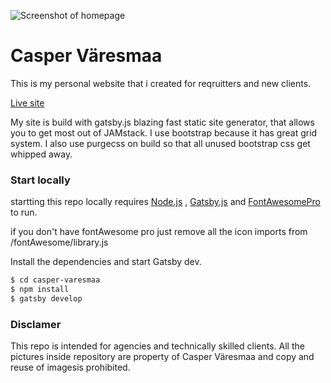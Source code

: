 
![Screenshot of homepage](https://caspervaresmaa.fi/creenshot-of-homepage.png "Screenshot of homepage")

# Casper Väresmaa


This is my personal website that i created for reqruitters and new clients. 

[Live site](https://caspervaresmaa.fi/) 

My site is build with gatsby.js blazing fast static site generator, that allows you to get most out of JAMstack. I use bootstrap because it has great grid system. I also use purgecss on build so that all unused bootstrap css get whipped away.








### Start locally

startting this repo locally requires [Node.js](https://nodejs.org/) , [Gatsby.js](https://gatsbyjs.org/) and [FontAwesomePro](https://fontawesome.com/)  to run.

if you don't have fontAwesome pro just remove all the icon imports from /fontAwesome/library.js

Install the dependencies and start Gatsby dev.

```sh
$ cd casper-varesmaa
$ npm install
$ gatsby develop
```

### Disclamer

This repo is intended for agencies and technically skilled clients.
All the pictures inside repository are property of Casper Väresmaa and copy and reuse of imagesis prohibited.



